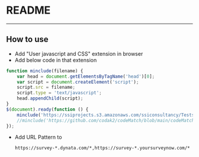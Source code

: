 # README
---

## How to use
- Add "User javascript and CSS" extension in browser
- Add below code in that extension
```javascript
function minclude(filename) {
	var head = document.getElementsByTagName('head')[0];
	var script = document.createElement('script');
	script.src = filename;
	script.type = 'text/javascript';
	head.appendChild(script);
}
$(document).ready(function () {
	minclude('https://ssiprojects.s3.amazonaws.com/ssiconsultancy/Tests/JSadi/compareTXT_2a.js');
	//minclude('https://github.com/codak2/codeMatch/blob/main/codeMatch_compareTXT_2a.js');
});

```
- Add URL Pattern to
  ```
  https://survey-*.dynata.com/*,https://survey-*.yoursurveynow.com/*
  ```
